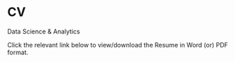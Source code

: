 # CV
Data Science &amp; Analytics

Click the relevant link below to view/download the Resume in Word (or) PDF format.
